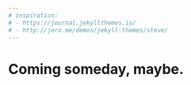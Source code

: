 ```yaml
---
# inspiration:
# - https://journal.jekyllthemes.io/
# - http://joro.me/demos/jekyll-themes/steve/
---
```


# Coming someday, maybe.